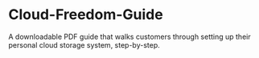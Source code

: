 # Cloud-Freedom-Guide
A downloadable PDF guide that walks customers through setting up their personal cloud storage system, step-by-step.

